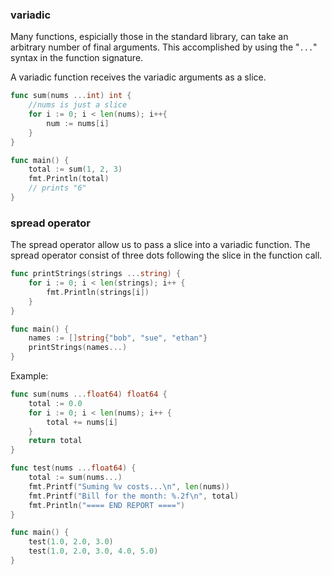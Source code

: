 
### variadic

Many functions, espicially those in the standard library, can take an arbitrary number of final arguments. This accomplished by using the "`...`" syntax in the function signature.

A variadic function receives the variadic arguments as a slice.

```go
func sum(nums ...int) int {
	//nums is just a slice
	for i := 0; i < len(nums); i++{
		num := nums[i]
	}
}

func main() {
	total := sum(1, 2, 3)
	fmt.Println(total)
	// prints "6"
}
```

### spread operator
The spread operator allow us to pass a slice into a variadic function. The spread operator consist of three dots following the slice in the function call.

```go
func printStrings(strings ...string) {
	for i := 0; i < len(strings); i++ {
		fmt.Println(strings[i])
	}
}

func main() {
	names := []string{"bob", "sue", "ethan"}
	printStrings(names...)
}
```

Example:

```go
func sum(nums ...float64) float64 {
	total := 0.0
	for i := 0; i < len(nums); i++ {
		total += nums[i]
	}
	return total
}

func test(nums ...float64) {
	total := sum(nums...)
	fmt.Printf("Suming %v costs...\n", len(nums))
	fmt.Printf("Bill for the month: %.2f\n", total)
	fmt.Println("==== END REPORT ====")
}

func main() {
	test(1.0, 2.0, 3.0)
	test(1.0, 2.0, 3.0, 4.0, 5.0)
}
```